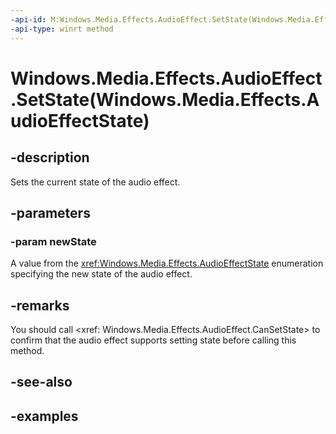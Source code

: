 ```yaml
---
-api-id: M:Windows.Media.Effects.AudioEffect.SetState(Windows.Media.Effects.AudioEffectState)
-api-type: winrt method
---
```


# Windows.Media.Effects.AudioEffect.SetState(Windows.Media.Effects.AudioEffectState)

<!--
public void SetState (Windows.Media.Effects.AudioEffectState newState);
-->


## -description

Sets the current state of the audio effect.

## -parameters

### -param newState

A value from the <xref:Windows.Media.Effects.AudioEffectState> enumeration specifying the new state of the audio effect.

## -remarks

You should call <xref: Windows.Media.Effects.AudioEffect.CanSetState> to confirm that the audio effect supports setting state before calling this method.

## -see-also

## -examples


